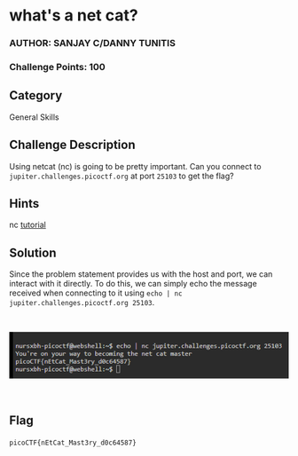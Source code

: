 # what's a net cat?
### AUTHOR: SANJAY C/DANNY TUNITIS
### Challenge Points: 100

## Category
General Skills

## Challenge Description
Using netcat (nc) is going to be pretty important. Can you connect to `jupiter.challenges.picoctf.org` at port `25103` to get the flag?
## Hints
nc [tutorial](https://linux.die.net/man/1/nc)
## Solution
Since the problem statement provides us with the host and port, we can interact with it directly. To do this, we can simply echo the message received when connecting to it using `echo | nc jupiter.challenges.picoctf.org 25103`.

<br>

![Screenshot](Screenshot.png)

<br>

## Flag
`picoCTF{nEtCat_Mast3ry_d0c64587}`